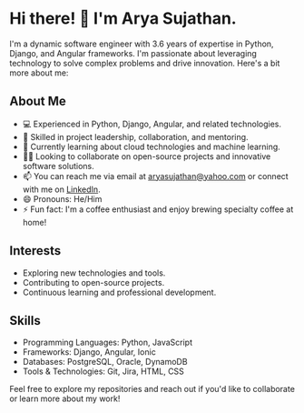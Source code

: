 # Hi there! 👋 I'm Arya Sujathan.

I'm a dynamic software engineer with 3.6 years of expertise in Python, Django, and Angular frameworks. I'm passionate about leveraging technology to solve complex problems and drive innovation. Here's a bit more about me:

## About Me

- 💻 Experienced in Python, Django, Angular, and related technologies.
- 🚀 Skilled in project leadership, collaboration, and mentoring.
- 🌱 Currently learning about cloud technologies and machine learning.
- 👯‍♂️ Looking to collaborate on open-source projects and innovative software solutions.
- 📫 You can reach me via email at [aryasujathan@yahoo.com](mailto:aryasujathan@yahoo.com) or connect with me on [LinkedIn]([https://linkedin.com/in/yourprofile](https://www.linkedin.com/in/arya-e-s-88905817b)).
- 😄 Pronouns: He/Him
- ⚡ Fun fact: I'm a coffee enthusiast and enjoy brewing specialty coffee at home!

## Interests

- Exploring new technologies and tools.
- Contributing to open-source projects.
- Continuous learning and professional development.

## Skills

- Programming Languages: Python, JavaScript
- Frameworks: Django, Angular, Ionic
- Databases: PostgreSQL, Oracle, DynamoDB
- Tools & Technologies: Git, Jira, HTML, CSS

Feel free to explore my repositories and reach out if you'd like to collaborate or learn more about my work!

